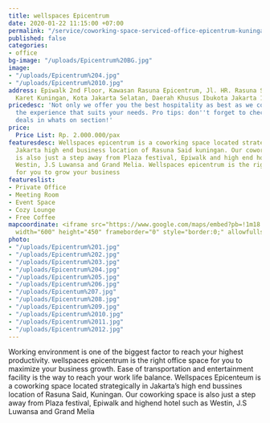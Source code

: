 ```yaml
---
title: wellspaces Epicentrum
date: 2020-01-22 11:15:00 +07:00
permalink: "/service/coworking-space-serviced-office-epicentrum-kuningan.html"
published: false
categories:
- office
bg-image: "/uploads/Epicentrum%20BG.jpg"
image:
- "/uploads/Epicentrum%204.jpg"
- "/uploads/Epicentrum%2010.jpg"
address: Epiwalk 2nd Floor, Kawasan Rasuna Epicentrum, Jl. HR. Rasuna Said, RT.2/RW.5,
  Karet Kuningan, Kota Jakarta Selatan, Daerah Khusus Ibukota Jakarta 12940
pricedesc: 'Not only we offer you the best hospitality as best as we could, but also
  the experience that suits your needs. Pro tips: don''t forget to check out our special
  deals in whats on section!'
price:
  Price List: Rp. 2.000.000/pax
featuresdesc: Wellspaces epicentrum is a coworking space located strategically in
  Jakarta high end business location of Rasuna Said kuningan. Our coworking space
  is also just a step away from Plaza festival, Epiwalk and high end hotel such as
  Westin, J.S Luwansa and Grand Melia. Wellspaces epicentrum is the right office space
  for you to grow your business
featureslist:
- Private Office
- Meeting Room
- Event Space
- Cozy Lounge
- Free Coffee
mapcoordinate: <iframe src="https://www.google.com/maps/embed?pb=!1m18!1m12!1m3!1d3966.232734815241!2d106.82974371402798!3d-6.233020795488104!2m3!1f0!2f0!3f0!3m2!1i1024!2i768!4f13.1!3m3!1m2!1s0x2e69f3e8cfc30d87%3A0x8dc9aec3d3078ecd!2sEpicentrum%20Walk!5e0!3m2!1sen!2sid!4v1580811986973!5m2!1sen!2sid"
  width="600" height="450" frameborder="0" style="border:0;" allowfullscreen=""></iframe>
photo:
- "/uploads/Epicentrum%201.jpg"
- "/uploads/Epicentrum%202.jpg"
- "/uploads/Epicentrum%203.jpg"
- "/uploads/Epicentrum%204.jpg"
- "/uploads/Epicentrum%205.jpg"
- "/uploads/Epicentrum%206.jpg"
- "/uploads/Epicentum%207.jpg"
- "/uploads/Epicentrum%208.jpg"
- "/uploads/Epicentrum%209.jpg"
- "/uploads/Epicentrum%2010.jpg"
- "/uploads/Epicentrum%2011.jpg"
- "/uploads/Epicentrum%2012.jpg"
---
```


Working environment is one of the biggest factor to reach your highest productivity. wellspaces epicentrum is the right office space for you to maximize your business growth. Ease of transportation and entertainment facility is the way to reach your work life balance.   Wellspaces Epicenteum is a coworking space located strategically in Jakarta’s high end bussines location of Rasuna Said, Kuningan. Our coworking space is also just a step away from Plaza festival, Epiwalk and highend hotel such as Westin, J.S Luwansa and Grand Melia 